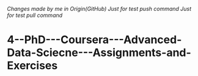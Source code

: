 *Changes made by me in Origin(GitHub)*
*Just for test push command* 
*Just for test pull command* 
# 4--PhD---Coursera---Advanced-Data-Sciecne---Assignments-and-Exercises
